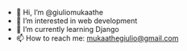 - 👋 Hi, I’m @giuliomukaathe
- 👀 I’m interested in web development
- 🌱 I’m currently learning Django
- 📫 How to reach me: mukaathegiulio@gmail.com 

<!---
giuliomukaathe/giuliomukaathe is a ✨ special ✨ repository because its `README.md` (this file) appears on your GitHub profile.
You can click the Preview link to take a look at your changes.
--->
